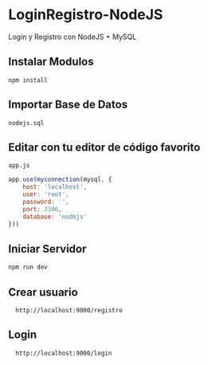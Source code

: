 # LoginRegistro-NodeJS
Login y Registro con NodeJS + MySQL

## Instalar Modulos
```npm install```

## Importar Base de Datos
```nodejs.sql```

## Editar con tu editor de código favorito
```app.js```

```javascript
app.use(myconnection(mysql, {
    host: 'localhost',
    user: 'root',
    password: '',
    port: 3306,
    database: 'nodejs'
}))
```

## Iniciar Servidor
```javascript
npm run dev
```

## Crear usuario
```
  http://localhost:9000/registro
```

## Login
```
  http://localhost:9000/login
```
